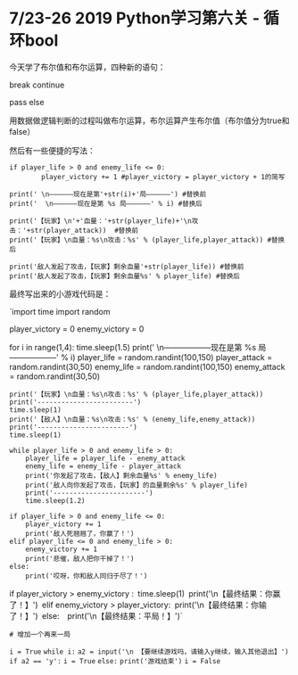 # 7/23-26 2019 Python学习第六关  - 循环bool

今天学了布尔值和布尔运算，四种新的语句：

break continue

pass else

用数据做逻辑判断的过程叫做布尔运算，布尔运算产生布尔值（布尔值分为true和false）





然后有一些便捷的写法：

```
if player_life > 0 and enemy_life <= 0:
        player_victory += 1 #player_victory = player_victory + 1的简写
```

```
print(' \n——————现在是第'+str(i)+'局——————') #替换前
print('  \n——————现在是第 %s 局——————' % i) #替换后

print('【玩家】\n'+'血量：'+str(player_life)+'\n攻击：'+str(player_attack))  #替换前
print('【玩家】\n血量：%s\n攻击：%s' % (player_life,player_attack)) #替换后

print('敌人发起了攻击，【玩家】剩余血量'+str(player_life)) #替换前
print('敌人发起了攻击，【玩家】剩余血量%s' % player_life) #替换后
```

最终写出来的小游戏代码是：

`import time
import random

player_victory = 0
enemy_victory = 0

for i in range(1,4):
    time.sleep(1.5)
    print('  \n——————现在是第 %s 局——————' % i)
    player_life = random.randint(100,150)
    player_attack = random.randint(30,50)
    enemy_life = random.randint(100,150)
    enemy_attack = random.randint(30,50)

    print('【玩家】\n血量：%s\n攻击：%s' % (player_life,player_attack))
    print('------------------------')
    time.sleep(1)
    print('【敌人】\n血量：%s\n攻击：%s' % (enemy_life,enemy_attack))
    print('-----------------------')
    time.sleep(1)
    
    while player_life > 0 and enemy_life > 0:
        player_life = player_life - enemy_attack 
        enemy_life = enemy_life - player_attack
        print('你发起了攻击，【敌人】剩余血量%s' % enemy_life)
        print('敌人向你发起了攻击，【玩家】的血量剩余%s' % player_life)
        print('-----------------------')
        time.sleep(1.2)
    
    if player_life > 0 and enemy_life <= 0:
        player_victory += 1
        print('敌人死翘翘了，你赢了！')
    elif player_life <= 0 and enemy_life > 0:
        enemy_victory += 1
        print('悲催，敌人把你干掉了！')
    else:
        print('哎呀，你和敌人同归于尽了！')

if player_victory > enemy_victory :`
    `time.sleep(1)`
    `print('\n【最终结果：你赢了！】')`
`elif enemy_victory > player_victory:`
    `print('\n【最终结果：你输了！】')`
`else:` 
    `print('\n【最终结果：平局！】')`

    # 增加一个再来一局

`i = True`
`while i:`
    `a2 = input('\n 【要继续游戏吗，请输入y继续，输入其他退出】')`
    `if a2 == 'y':`
        `i = True`
    `else:`
        `print('游戏结束')`
        `i = False`
